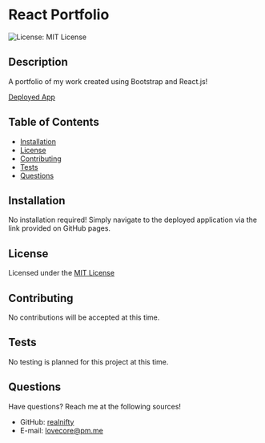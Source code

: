 # React Portfolio

![License: MIT License](https://img.shields.io/badge/license-MIT-orange)
  
## Description

A portfolio of my work created using Bootstrap and React.js!

[Deployed App](https://realnifty.github.io/react-portfolio/)

## Table of Contents

- [Installation](#installation)
- [License](#license)
- [Contributing](#contributing)
- [Tests](#tests)
- [Questions](#questions)

## Installation

No installation required! Simply navigate to the deployed application via the link provided on GitHub pages.

## License
    
Licensed under the [MIT License](https://spdx.org/licenses/MIT.html)

## Contributing

No contributions will be accepted at this time.

## Tests

No testing is planned for this project at this time.

## Questions

Have questions? Reach me at the following sources!

* GitHub: [realnifty](https://github.com/realnifty)
* E-mail: lovecore@pm.me

